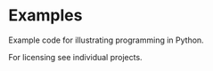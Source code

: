 # Examples

Example code for illustrating programming in Python.

For licensing see individual projects.
